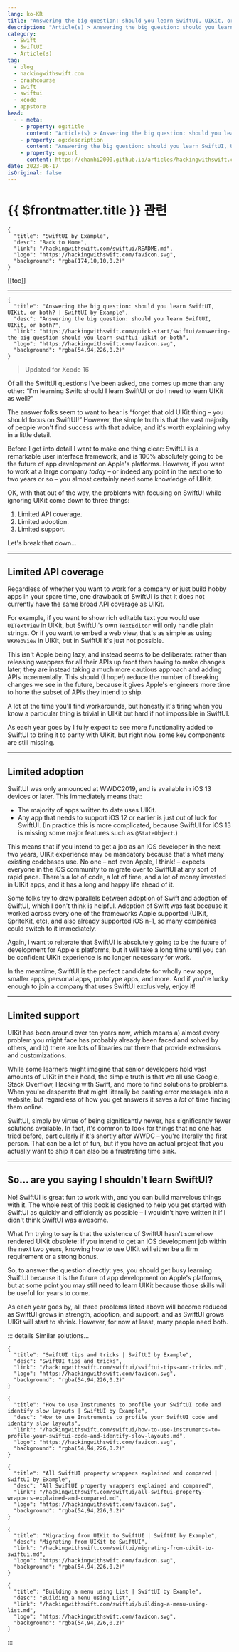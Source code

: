 ```yaml
---
lang: ko-KR
title: "Answering the big question: should you learn SwiftUI, UIKit, or both?"
description: "Article(s) > Answering the big question: should you learn SwiftUI, UIKit, or both?"
category:
  - Swift
  - SwiftUI
  - Article(s)
tag: 
  - blog
  - hackingwithswift.com
  - crashcourse
  - swift
  - swiftui
  - xcode
  - appstore
head:
  - - meta:
    - property: og:title
      content: "Article(s) > Answering the big question: should you learn SwiftUI, UIKit, or both?"
    - property: og:description
      content: "Answering the big question: should you learn SwiftUI, UIKit, or both?"
    - property: og:url
      content: https://chanhi2000.github.io/articles/hackingwithswift.com/swiftui/answering-the-big-question-should-you-learn-swiftui-uikit-or-both.html
date: 2023-06-17
isOriginal: false
---
```


# {{ $frontmatter.title }} 관련

```component VPCard
{
  "title": "SwiftUI by Example",
  "desc": "Back to Home",
  "link": "/hackingwithswift.com/swiftui/README.md",
  "logo": "https://hackingwithswift.com/favicon.svg",
  "background": "rgba(174,10,10,0.2)"
}
```

[[toc]]

---

```component VPCard
{
  "title": "Answering the big question: should you learn SwiftUI, UIKit, or both? | SwiftUI by Example",
  "desc": "Answering the big question: should you learn SwiftUI, UIKit, or both?",
  "link": "https://hackingwithswift.com/quick-start/swiftui/answering-the-big-question-should-you-learn-swiftui-uikit-or-both", 
  "logo": "https://hackingwithswift.com/favicon.svg",
  "background": "rgba(54,94,226,0.2)"
}
```

> Updated for Xcode 16

Of all the SwiftUI questions I've been asked, one comes up more than any other: “I'm learning Swift: should I learn SwiftUI or do I need to learn UIKit as well?”

The answer folks seem to want to hear is “forget that old UIKit thing – you should focus on SwiftUI!” However, the simple truth is that the vast majority of people won't find success with that advice, and it's worth explaining why in a little detail.

Before I get into detail I want to make one thing clear: SwiftUI is a remarkable user interface framework, and is 100% absolutely going to be the future of app development on Apple's platforms. However, if you want to work at a large company *today* – or indeed any point in the next one to two years or so – you almost certainly need some knowledge of UIKit.

OK, with that out of the way, the problems with focusing on SwiftUI while ignoring UIKit come down to three things:

1. Limited API coverage.
2. Limited adoption.
3. Limited support.

Let's break that down…

---

## Limited API coverage

Regardless of whether you want to work for a company or just build hobby apps in your spare time, one drawback of SwiftUI is that it does not currently have the same broad API coverage as UIKit.

For example, if you want to show rich editable text you would use `UITextView` in UIKit, but SwiftUI's own `TextEditor` will only handle plain strings. Or if you want to embed a web view, that's as simple as using `WKWebView` in UIKit, but in SwiftUI it's just not possible.

This isn't Apple being lazy, and instead seems to be deliberate: rather than releasing wrappers for all their APIs up front then having to make changes later, they are instead taking a much more cautious approach and adding APIs incrementally. This should (I hope!) reduce the number of breaking changes we see in the future, because it gives Apple's engineers more time to hone the subset of APIs they intend to ship.

A lot of the time you'll find workarounds, but honestly it's tiring when you know a particular thing is trivial in UIKit but hard if not impossible in SwiftUI.

As each year goes by I fully expect to see more functionality added to SwiftUI to bring it to parity with UIKit, but right now some key components are still missing.

---

## Limited adoption

SwiftUI was only announced at WWDC2019, and is available in iOS 13 devices or later. This immediately means that:

- The majority of apps written to date uses UIKit.
- Any app that needs to support iOS 12 or earlier is just out of luck for SwiftUI. (In practice this is more complicated, because SwiftUI for iOS 13 is missing some major features such as `@StateObject`.)

This means that if you intend to get a job as an iOS developer in the next two years, UIKit experience may be mandatory because that's what many existing codebases use. No one – not even Apple, I think! – expects everyone in the iOS community to migrate over to SwiftUI at any sort of rapid pace. There's a lot of code, a lot of time, and a lot of money invested in UIKit apps, and it has a long and happy life ahead of it.

Some folks try to draw parallels between adoption of Swift and adoption of SwiftUI, which I don't think is helpful. Adoption of Swift was fast because it worked across every one of the frameworks Apple supported (UIKit, SpriteKit, etc), and also already supported iOS n-1, so many companies could switch to it immediately.

Again, I want to reiterate that SwiftUI is absolutely going to be the future of development for Apple's platforms, but it will take a long time until you can be confident UIKit experience is no longer necessary for work.

In the meantime, SwiftUI is the perfect candidate for wholly new apps, smaller apps, personal apps, prototype apps, and more. And if you're lucky enough to join a company that uses SwiftUI exclusively, enjoy it!

---

## Limited support

UIKit has been around over ten years now, which means a) almost every problem you might face has probably already been faced and solved by others, and b) there are lots of libraries out there that provide extensions and customizations.

While some learners might imagine that senior developers hold vast amounts of UIKit in their head, the simple truth is that we all use Google, Stack Overflow, Hacking with Swift, and more to find solutions to problems. When you're desperate that might literally be pasting error messages into a website, but regardless of how you get answers it saves a _lot_ of time finding them online.

SwiftUI, simply by virtue of being significantly newer, has significantly fewer solutions available. In fact, it's common to look for things that no one has tried before, particularly if it's shortly after WWDC – you're literally the first person. That can be a lot of fun, but if you have an actual project that you actually want to ship it can also be a frustrating time sink.

---

## So… are you saying I shouldn't learn SwiftUI?

No! SwiftUI is great fun to work with, and you can build marvelous things with it. The whole rest of this book is designed to help you get started with SwiftUI as quickly and efficiently as possible – I wouldn't have written it if I didn't think SwiftUI was awesome.

What I'm trying to say is that the existence of SwiftUI hasn't somehow rendered UIKit obsolete: if you intend to get an iOS development job within the next two years, knowing how to use UIKit will either be a firm requirement or a strong bonus.

So, to answer the question directly: yes, you should get busy learning SwiftUI because it is the future of app development on Apple's platforms, but at some point you may still need to learn UIKit because those skills will be useful for years to come.

As each year goes by, all three problems listed above will become reduced as SwiftUI grows in strength, adoption, and support, and as SwiftUI grows UIKit will start to shrink. However, for now at least, many people need both.

::: details Similar solutions…

```component VPCard
{
  "title": "SwiftUI tips and tricks | SwiftUI by Example",
  "desc": "SwiftUI tips and tricks",
  "link": "/hackingwithswift.com/swiftui/swiftui-tips-and-tricks.md",
  "logo": "https://hackingwithswift.com/favicon.svg",
  "background": "rgba(54,94,226,0.2)"
}
```

```component VPCard
{
  "title": "How to use Instruments to profile your SwiftUI code and identify slow layouts | SwiftUI by Example",
  "desc": "How to use Instruments to profile your SwiftUI code and identify slow layouts",
  "link": "/hackingwithswift.com/swiftui/how-to-use-instruments-to-profile-your-swiftui-code-and-identify-slow-layouts.md",
  "logo": "https://hackingwithswift.com/favicon.svg",
  "background": "rgba(54,94,226,0.2)"
}
```

```component VPCard
{
  "title": "All SwiftUI property wrappers explained and compared | SwiftUI by Example",
  "desc": "All SwiftUI property wrappers explained and compared",
  "link": "/hackingwithswift.com/swiftui/all-swiftui-property-wrappers-explained-and-compared.md",
  "logo": "https://hackingwithswift.com/favicon.svg",
  "background": "rgba(54,94,226,0.2)"
}
```

```component VPCard
{
  "title": "Migrating from UIKit to SwiftUI | SwiftUI by Example",
  "desc": "Migrating from UIKit to SwiftUI",
  "link": "/hackingwithswift.com/swiftui/migrating-from-uikit-to-swiftui.md",
  "logo": "https://hackingwithswift.com/favicon.svg",
  "background": "rgba(54,94,226,0.2)"
}
```

```component VPCard
{
  "title": "Building a menu using List | SwiftUI by Example",
  "desc": "Building a menu using List",
  "link": "/hackingwithswift.com/swiftui/building-a-menu-using-list.md",
  "logo": "https://hackingwithswift.com/favicon.svg",
  "background": "rgba(54,94,226,0.2)"
}
```

:::

